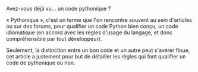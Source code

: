 Avez-vous déjà vu… un code pythonique ?

« Pythonique », c'est un terme que l'on rencontre souvent au sein d'articles ou sur des forums, pour qualifier un code Python bien conçu, un code idiomatique (en accord avec les règles d'usage du langage, et donc compréhensible par tout développeur).

Seulement, la distinction entre un bon code et un autre peut s'avérer floue, cet article a justement pour but de détailler les règles qui font qualifier un code de pythonique ou non.

